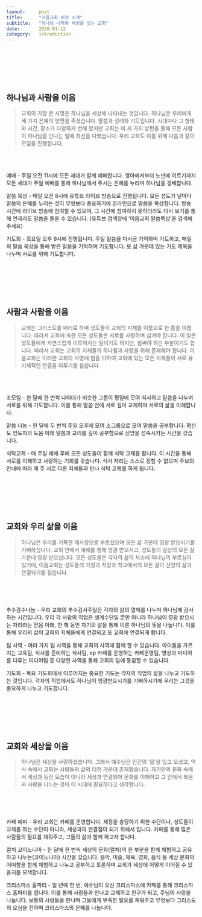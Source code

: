 ```yaml
---
layout:     post
title:      "이음교회 비전 소개"
subtitle:   "하나님 나라와 세상을 잇는 교회"
date:       2020-01-12
category: 	introduction
---
```


<a name="1"></a>
<br/><br/><br/><br/><br/>
## **하나님과 사람을 이음**

> 교회의 가장 큰 사명은 하나님을 세상에 나타내는 것입니다. 하나님은 우리에게 세 가지 은혜의 방편을 주셨습니다. 말씀과 성례와 기도입니다. 시대마다 그 형태와 시간, 장소가 다양하게 변해 왔지만 교회는 이 세 가지 방편을 통해 모든 사람이 하나님을 만나는 일에 최선을 다했습니다. 우리 교회도 이를 위해 다음과 같이 모임을 진행합니다.

<br/><br/><br/>
예배 - 주일 오전 11시에 모든 세대가 함께 예배합니다. 영아에서부터 노년에 이르기까지 모든 세대가 주일 예배를 통해 하나님께서 주시는 은혜를 누리며 하나님을 경배합니다.

말씀 묵상 - 매일 오전 8시에 유튜브 라이브 방송으로 진행됩니다. 모든 성도가 날마다 말씀의 은혜를 누리는 것이 무엇보다 중요하기에 온라인으로 말씀을 묵상합니다. 방송 시간에 라이브 방송에 참여할 수 있으며, 그 시간에 참여하지 못하더라도 다시 보기를 통해 언제라도 말씀을 들을 수 있습니다. (유튜브 검색창에 ‘이음교회 말씀묵상’을 검색해 주세요)

기도회 - 목요일 오후 9시에 진행됩니다. 주일 말씀을 다시금 기억하며 기도하고, 매일의 말씀 묵상을 통해 받은 말씀을 기억하며 기도합니다. 또 삶 가운데 있는 기도 제목을 나누며 서로를 위해 기도합니다.

<a name="2"></a>
<br/><br/><br/><br/><br/>
## **사람과 사람을 이음**

>교회는 그리스도를 머리로 하며 성도들이 교회의 지체를 이룸으로 한 몸을 이룹니다. 따라서 교회에 속한 모든 성도들은 서로를 사랑하며 섬겨야 합니다. 이 일은 성도들에게 자연스럽게 이루어지는 일이기도 하지만, 힘써야 하는 부분이기도 합니다. 따라서 교회는 교회의 지체들의 하나됨과 사랑을 위해 존재해야 합니다. 이음교회는 이러한 교회의 사명에 힘을 다하여 교회에 있는 모든 지체들이 서로 유기체적인 연결을 이루기를 힘씁니다.

<br/><br/><br/>
조모임 - 한 달에 한 번씩 나이대가 비슷한 그룹이 평일에 모여 식사하고 말씀을 나누며 서로를 위해 기도합니다. 이를 통해 말씀 안에 서로 깊이 교제하며 서로의 삶을 이해합니다. 

말씀 나눔 - 한 달에 두 번씩 주일 오후에 모여 소그룹으로 모여 말씀을 공부합니다. 평신도 인도자의 도움 아래 말씀과 교리를 깊이 공부함으로 신앙을 성숙시키는 시간을 갖습니다.

식탁교제 - 매 주일 예배 후에 모든 성도들이 함께 식탁 교제를 합니다. 이 시간을 통해 서로를 이해하고 사랑하는 기회를 갖습니다. 식사 자리는 스스로 정할 수 없으며 주보의 안내에 따라 매 주 서로 다른 지체들과 만나 식탁 교제를 하게 됩니다. 

<a name="3"></a>
<br/><br/><br/><br/><br/>
## **교회와 우리 삶을 이음**

>하나님은 우리를 거룩한 제사장으로 부르셨으며 모든 삶 가운데 영광 받으시기를 기뻐하십니다. 교회 안에서 예배를 통해 영광 받으시고, 성도들의 일상의 모든 삶 가운데 영광 받으십니다. 모든 성도들은 각자의 삶의 처소에 하나님의 부르심이 있기에, 이음교회는 성도들의 가정과 직장과 학교에서의 모든 삶이 신앙의 삶과 연결되기를 힘씁니다.

<br/><br/><br/>

추수감수나눔 - 우리 교회의 추수감사주일은 각자의 삶의 열매를 나누며 하나님께 감사하는 시간입니다. 우리 각 사람의 직업은 생계수단일 뿐만 아니라 하나님이 영광 받으시는 자리라는 믿음 아래, 한 해 동안 자기의 삶을 통해 이룬 하나님의 뜻을 나눕니다. 이를 통해 우리의 삶이 교회의 지체들에게 연결되고 또 교회에 연결되게 합니다. 

팀 사역 - 여러 가지 팀 사역을 통해 교회의 사역에 함께 할 수 있습니다. 아이들을 가르치는 교육팀, 식사를 준비하는 식사팀, ep 카페를 운영하는 카페운영팀, 영상과 미디어를 다루는 미디어팀 등 다양한 사역을 통해 교회의 일에 동참할 수 있습니다. 

기도회 - 목요 기도회에서 이루어지는 중요한 기도는 각자의 직업의 삶을 나누고 기도하는 것입니다. 각자의 직업에서도 하나님이 영광받으시기를 기뻐하시기에 우리는 그것을 중요하게 나누고 기도합니다. 


<a name="4"></a>
<br/><br/><br/><br/><br/>
## **교회와 세상을 이음**

> 하나님은 세상을 사랑하셨습니다. 그래서 예수님은 인간의 ‘몸’을 입고 오셨고, 역사 속에서 교회는 사람들의 삶의 터전 가운데 존재했습니다. 자기만의 문화 속에서 세상과 등진 모습이 아니라 세상과 연결되어 문화를 이해하고 그 안에서 복음과 사랑을 나누는 것이 이 시대에 필요하다고 생각합니다.

<br/><br/><br/>

카페 에피 - 우리 교회는 카페를 운영합니다. 재정을 충당하기 위한 수단이나, 성도들이 교제를 하는 수단이 아니라, 세상과의 연결점이 되기 위해서 입니다. 카페를 통해 많은 사람들의 필요를 채워주고, 그들의 삶과 함께 하고자 합니다. 

컬처 코이노니아 -  한 달에 한 번씩 세상의 문화(컬처)의 한 부분을 함께 체험하고 공유하고 나누는(코이노니아) 시간을 갖습니다. 음악, 미술, 체육, 영화, 음식 등 세상 문화의 어떠함을 함께 체험하고 나누고 공부하고 토론하며 교회가 세상에 어떻게 이어질 수 있을지를 모색합니다. 

크리스마스 홈파티 - 일 년에 한 번, 예수님이 오신 크리스마스에 카페를 통해 크리스마스 홈파티를 엽니다. 이를 통해 사람들과 만나고 교제하고 친구가 되고, 주님의 사랑을 나눕니다. 보통의 사람들을 만나며 그들에게  부족한 필요를 채워주고 무엇보다 그리스도의 오심을 전하며 크리스마스의 은혜를 나눕니다.
